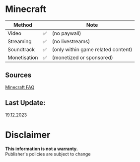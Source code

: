 # Minecraft

| **Method**   |    | **Note**                           |
|--------------|----|------------------------------------|
| Video        | ✅ | (no paywall)                       |
| Streaming    | ✅ | (no livestreams)                   |
| Soundtrack   | ✅ | (only within game related content) |
| Monetisation | ✅ | (monetized or sponsored)           |

## Sources
[Minecraft FAQ](https://help.minecraft.net/hc/en-us/articles/21984449056781)

## Last Update:
19.12.2023

# Disclaimer
**This information is not a warranty.**  
Publisher's policies are subject to change
